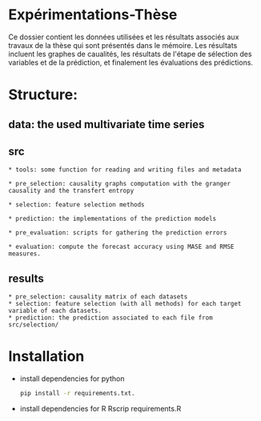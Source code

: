 # Expérimentations-Thèse

Ce dossier contient les données utilisées et les résultats associés aux travaux de la thèse  qui sont présentés dans le mémoire. Les résultats incluent les graphes de caualités, les résultats de l'étape de sélection des variables et de la prédiction, et finalement les évaluations des prédictions.

# Structure:

## data: the used multivariate time series

## src 

	* tools: some function for reading and writing files and metadata

	* pre_selection: causality graphs computation with the granger causality and the transfert entropy

	* selection: feature selection methods

	* prediction: the implementations of the prediction models
	
	* pre_evaluation: scripts for gathering the prediction errors
	
	* evaluation: compute the forecast accuracy using MASE and RMSE measures.
	
		
## results 

	* pre_selection: causality matrix of each datasets
	* selection: feature selection (with all methods) for each target variable of each datasets.
	* prediction: the prediction associated to each file from src/selection/

      
# Installation

  * install dependencies for python
    ```bash
    pip install -r requirements.txt.
    ```
   * install dependencies for R
   Rscrip requirements.R
